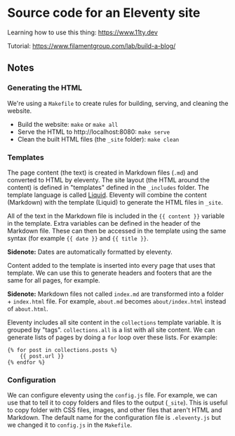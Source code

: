 # Source code for an Eleventy site

Learning how to use this thing: https://www.11ty.dev

Tutorial: https://www.filamentgroup.com/lab/build-a-blog/

## Notes

### Generating the HTML

We're using a `Makefile` to create rules for building, serving, and cleaning
the website.

* Build the website: `make` or `make all`
* Serve the HTML to http://localhost:8080: `make serve`
* Clean the built HTML files (the `_site` folder): `make clean`

### Templates

The page content (the text) is created in Markdown files (`.md`) and converted
to HTML by eleventy. The site layout (the HTML around the content) is defined
in "templates" defined in the `_includes` folder. The template language is
called [Liquid](https://shopify.github.io/liquid/). Eleventy will combine the
content (Markdown) with the template (Liquid) to generate the HTML files in
`_site`.

All of the text in the Markdown file is included in the `{{ content }}`
variable in the template. Extra variables can be defined in the header of the
Markdown file. These can then be accessed in the template using the same
syntax (for example `{{ date }}` and `{{ title }}`.

**Sidenote:** Dates are automatically formatted by eleventy.

Content added to the template is inserted into every page that uses that
template. We can use this to generate headers and footers that are the same for
all pages, for example.

**Sidenote:** Markdown files not called `index.md` are transformed into a
folder + `index.html` file. For example, `about.md` becomes `about/index.html`
instead of `about.html`.

Eleventy includes all site content in the `collections` template variable. It
is grouped by "tags". `collections.all` is a list with all site content. We can
generate lists of pages by doing a `for` loop over these lists. For example:

```
{% for post in collections.posts %}
    {{ post.url }}
{% endfor %}
```

### Configuration

We can configure eleventy using the `config.js` file. For example, we can use
that to tell it to copy folders and files to the output (`_site`). This is
useful to copy folder with CSS files, images, and other files that aren't HTML
and Markdown. The default name for the configuration file is `.eleventy.js` but
we changed it to `config.js` in the `Makefile`.
